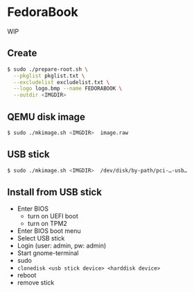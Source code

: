 # FedoraBook

WIP

## Create

```bash
$ sudo ./prepare-root.sh \
  --pkglist pkglist.txt \
  --excludelist excludelist.txt \
  --logo logo.bmp --name FEDORABOOK \
  --outdir <IMGDIR>
```

## QEMU disk image
```bash
$ sudo ./mkimage.sh <IMGDIR>  image.raw 
```

## USB stick
```bash
$ sudo ./mkimage.sh <IMGDIR>  /dev/disk/by-path/pci-…-usb…
```

## Install from USB stick

- Enter BIOS
  - turn on UEFI boot
  - turn on TPM2
- Enter BIOS boot menu
- Select USB stick
- Login (user: admin, pw: admin)
- Start gnome-terminal
- sudo
- ```clonedisk <usb stick device> <harddisk device>```
- reboot
- remove stick

